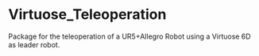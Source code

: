 # Virtuose_Teleoperation

Package for the teleoperation of a UR5+Allegro Robot using a Virtuose 6D as leader robot.